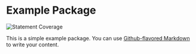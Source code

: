 # Example Package

![Statement Coverage](https://img.shields.io/endpoint?url=https://gist.githubusercontent.com/mikesongming/dd3e15d244cda22f8a22b79ba575448d/raw/gh_demo_ci.json)

This is a simple example package. You can use
[Github-flavored Markdown](https://guides.github.com/features/mastering-markdown/)
to write your content.

